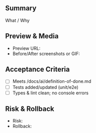 ## Summary
What / Why

## Preview & Media
- Preview URL:
- Before/After screenshots or GIF:

## Acceptance Criteria
- [ ] Meets /docs/ai/definition-of-done.md
- [ ] Tests added/updated (unit/e2e)
- [ ] Types & lint clean; no console errors

## Risk & Rollback
- Risk:
- Rollback:
